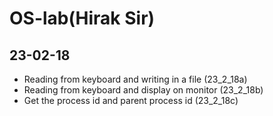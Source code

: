 # OS-lab(Hirak Sir)
## 23-02-18
 * Reading from keyboard and writing in a file (23_2_18a)
 * Reading from keyboard and display on monitor (23_2_18b)
 * Get the process id and parent process id (23_2_18c)

